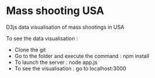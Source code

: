 # Mass shooting USA 
D3js data visualisation of mass shootings in USA

To see the data visualisation : 
- Clone the git 
- Go to the folder and execute the command : npm install
- To launch the server : node app.js
- To see the visualisation : go to localhost:3000
